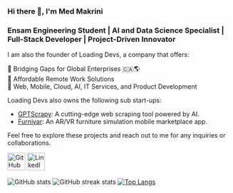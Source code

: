 ### Hi there 👋, I'm Med Makrini
### Ensam Engineering Student | AI and Data Science Specialist | Full-Stack Developer | Project-Driven Innovator

I am also the founder of Loading Devs, a company that offers:

🔗 Bridging Gaps for Global Enterprises 🇨🇦🌎  <br>
💼 Affordable Remote Work Solutions <br>
🚀 Web, Mobile, Cloud, AI, IT Services, and Product Development <br>

Loading Devs also owns the following sub start-ups:
- [GPTScrapy](https://www.gptscrapy.com): A cutting-edge web scraping tool powered by AI.
- [Furniyar](https://www.furniyar.com): An AR/VR furniture simulation mobile marketplace app.

Feel free to explore these projects and reach out to me for any inquiries or collaborations.

[<img src='https://cdn3.iconfinder.com/data/icons/inficons/512/github.png' alt='GitHub' height='40'>](https://github.com/Medmakrini)  [<img src='https://cdn-icons-png.flaticon.com/512/174/174857.png' alt='LinkedIn' height='40'>](https://www.linkedin.com/in/medmakrini/)

![GitHub stats](https://github-readme-stats.vercel.app/api?username=Medmakrini&show_icons=true)  ![GitHub streak stats](https://github-readme-streak-stats.herokuapp.com/?user=Medmakrini) [![Top Langs](https://github-readme-stats.vercel.app/api/top-langs/?username=Medmakrini&layout=compact)](https://github.com/Medmakrini/github-readme-stats)
